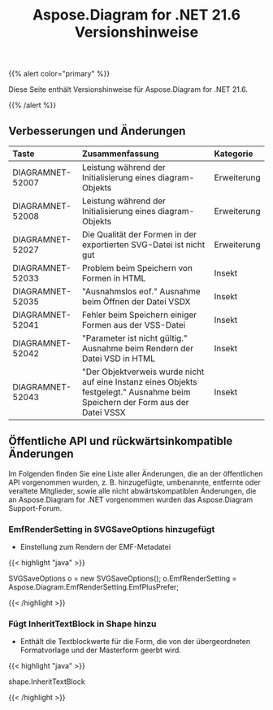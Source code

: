 ﻿---
title: Aspose.Diagram for .NET 21.6 Versionshinweise
type: docs
weight: 7
url: /de/net/aspose-diagram-for-net-21-6-release-notes/
---
{{% alert color="primary" %}} 

Diese Seite enthält Versionshinweise für Aspose.Diagram for .NET 21.6.

{{% /alert %}} 
## **Verbesserungen und Änderungen**

|**Taste**|**Zusammenfassung**|**Kategorie**|
|:- |:- |:- |
|DIAGRAMNET-52007|Leistung während der Initialisierung eines diagram-Objekts|Erweiterung|
|DIAGRAMNET-52008|Leistung während der Initialisierung eines diagram-Objekts|Erweiterung|
|DIAGRAMNET-52027|Die Qualität der Formen in der exportierten SVG-Datei ist nicht gut|Erweiterung|
|DIAGRAMNET-52033|Problem beim Speichern von Formen in HTML|Insekt|
|DIAGRAMNET-52035|"Ausnahmslos eof." Ausnahme beim Öffnen der Datei VSDX|Insekt|
|DIAGRAMNET-52041|Fehler beim Speichern einiger Formen aus der VSS-Datei|Insekt|
|DIAGRAMNET-52042|"Parameter ist nicht gültig." Ausnahme beim Rendern der Datei VSD in HTML|Insekt|
|DIAGRAMNET-52043|"Der Objektverweis wurde nicht auf eine Instanz eines Objekts festgelegt." Ausnahme beim Speichern der Form aus der Datei VSSX|Insekt|

## **Öffentliche API und rückwärtsinkompatible Änderungen**
Im Folgenden finden Sie eine Liste aller Änderungen, die an der öffentlichen API vorgenommen wurden, z. B. hinzugefügte, umbenannte, entfernte oder veraltete Mitglieder, sowie alle nicht abwärtskompatiblen Änderungen, die an Aspose.Diagram for .NET vorgenommen wurden das Aspose.Diagram Support-Forum.
### **EmfRenderSetting in SVGSaveOptions hinzugefügt**
- Einstellung zum Rendern der EMF-Metadatei

{{< highlight "java" >}}

SVGSaveOptions o = new SVGSaveOptions();
o.EmfRenderSetting = Aspose.Diagram.EmfRenderSetting.EmfPlusPrefer;

{{< /highlight >}}
### **Fügt InheritTextBlock in Shape hinzu**
- Enthält die Textblockwerte für die Form, die von der übergeordneten Formatvorlage und der Masterform geerbt wird.



{{< highlight "java" >}}

shape.InheritTextBlock

{{< /highlight >}}





